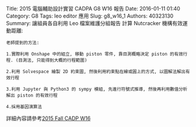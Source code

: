 Title: 2015 電腦輔助設計實習 CADPA G8 W16 報告
Date: 2016-01-11 01:40
Category: G8
Tags: leo editor 應用
Slug: g8_w16_1
Authors: 40323130
Summary: 讓組員各自利用 Leo 檔案維護分組報告
計算 Nutcracker 機構有效運動距離:
    
    老師提到的方法:

    1.實際利用 Onshape 中的組立, 移動 piston 零件, 靠目測概略決定 piston 的有效行程. (目測法, 只能得到大概的行程範圍)
    
    2.利用 Solvespace 繪製 2D 約束圖, 然後利用約束點在線或圓上的方式, 以圖解法解出有效行程
    
    3.利用 Jupyter 與 Python3 的 sympy 模組, 先進行符號式推導, 然後再利用數值分析解出 piston 的有效行程
    
    4.採用基因演算法

詳細內容請參考<a href="http://wordpress-2015course.rhcloud.com/?p=4584">2015 Fall CADP W16</a>

<br />
